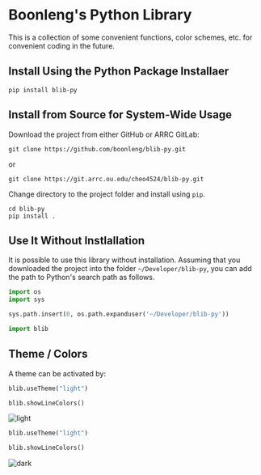 # Boonleng's Python Library

This is a collection of some convenient functions, color schemes, etc. for convenient coding in the future.

## Install Using the Python Package Installaer

```shell
pip install blib-py
```

## Install from Source for System-Wide Usage

Download the project from either GitHub or ARRC GitLab:

```shell
git clone https://github.com/boonleng/blib-py.git
```

or

```shell
git clone https://git.arrc.ou.edu/cheo4524/blib-py.git
```

Change directory to the project folder and install using `pip`.

```shell
cd blib-py
pip install .
```

## Use It Without Instlallation

It is possible to use this library without installation. Assuming that you downloaded the project into the folder `~/Developer/blib-py`, you can add the path to Python's search path as follows.

```python
import os
import sys

sys.path.insert(0, os.path.expanduser('~/Developer/blib-py'))

import blib
```

## Theme / Colors

A theme can be activated by:

```python
blib.useTheme("light")

blib.showLineColors()
```

![light](blob/line-colors-light.png)

```python
blib.useTheme("light")

blib.showLineColors()
```

![dark](blob/line-colors-dark.png)
